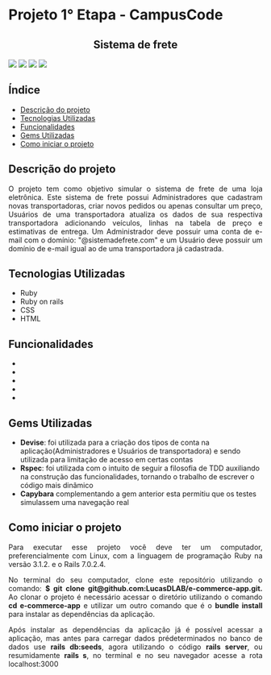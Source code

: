 <h1>Projeto 1° Etapa - CampusCode</h1>

<h2 align="center">Sistema de frete</h2>
<div>
  <img src="https://img.shields.io/badge/code--size-118%2C3%C2%A0MB-black">
  <img src="https://img.shields.io/badge/Status-Em%20desenvolvimento-yellow">
  <img src="https://img.shields.io/badge/ruby-ruby%203.1.2-red">
  <img src="https://img.shields.io/badge/rails-7.0.2.4-red">
</div>
  
<h2> Índice </h2>

* [Descrição do projeto](#Descrição-do-projeto)
* [Tecnologias Utilizadas](#Tecnologias-Utilizadas)
* [Funcionalidades](#Funcionalidades)
* [Gems Utilizadas](#Gems-Utilizadas)
* [Como iniciar o projeto](#Como-iniciar-o-projeto)

 <h2>Descrição do projeto</h2>
<p align="justify">O projeto tem como objetivo simular o sistema de frete de uma loja eletrônica. Este sistema de frete possui Administradores que cadastram novas transportadoras, criar novos pedidos ou apenas consultar um preço, Usuários de uma transportadora atualiza os dados de sua respectiva transportadora adicionando veículos, linhas na tabela de preço e estimativas de entrega. Um Administrador deve possuir uma conta de e-mail com o domínio: "@sistemadefrete.com" e um Usuário deve possuir um domínio de e-mail igual ao de uma transportadora já cadastrada.</p>

 <h2>Tecnologias Utilizadas</h2>

<ul>
<li>Ruby</li>  
<li>Ruby on rails</li>  
<li>CSS</li>
<li>HTML</li>  
</ul>

<h2>Funcionalidades</h2>
<ul>
  <li></li>
  <li></li>
  <li></li>
  <li></li>
  <li></li>
</ul>

<h2>Gems Utilizadas</h2>
<ul>
  <li><strong>Devise</strong>: foi utilizada para a criação dos tipos de conta na aplicação(Administradores e Usuários de transportadora) e sendo utilizada para limitação de acesso em certas contas</li> 
  <li><strong>Rspec</strong>: foi utilizada com o intuito de seguir a filosofia de TDD auxiliando na construção das funcionalidades, tornando o trabalho de escrever o código mais dinâmico</li> 
  <li><strong>Capybara</strong> complementando a gem anterior esta permitiu que os testes simulassem uma navegação real</li>  
</ul>

<h2>Como iniciar o projeto</h2>

<p align="justify">Para executar esse projeto você deve ter um computador, preferencialmente com Linux, com a linguagem de programação Ruby na versão 3.1.2. e o Rails 7.0.2.4.</p>

<p align="justify">No terminal do seu computador, clone este repositório utilizando o comando: <strong>$ git clone git@github.com:LucasDLAB/e-commerce-app.git.</strong> Ao clonar o projeto é necessário acessar o diretório utilizando o comando <strong> cd e-commerce-app</strong> e utilizar um outro comando que é o <strong>bundle install</strong> para instalar as dependências da aplicação.</p>

<p align="justify">Após instalar as dependências da aplicação já é possível acessar a aplicação, mas antes para carregar dados prédeterminados no banco de dados use <strong>rails db:seeds</strong>, agora utilizando o código <strong>rails server</strong>, ou resumidamente <strong>rails s</strong>, no terminal e no seu navegador acesse a rota localhost:3000</p>







